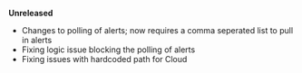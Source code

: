 **Unreleased**
* Changes to polling of alerts; now requires a comma seperated list to pull in alerts
* Fixing logic issue blocking the polling of alerts
* Fixing issues with hardcoded path for Cloud